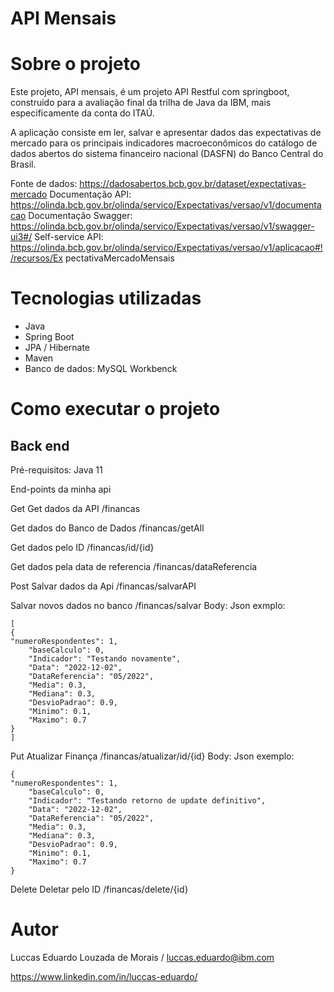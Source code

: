 # API Mensais 


# Sobre o projeto

Este projeto, API mensais, é um projeto API Restful com springboot, construido para a avaliação final da trilha de Java da IBM, mais especificamente da conta do ITAÚ.

A aplicação consiste em ler, salvar e apresentar dados das expectativas de mercado para os principais indicadores macroeconômicos do catálogo de dados abertos do sistema financeiro nacional (DASFN) 
do Banco Central do Brasil. 
 
Fonte de dados: 
https://dadosabertos.bcb.gov.br/dataset/expectativas-mercado 
Documentação API: 
https://olinda.bcb.gov.br/olinda/servico/Expectativas/versao/v1/documentacao 
Documentação Swagger: 
https://olinda.bcb.gov.br/olinda/servico/Expectativas/versao/v1/swagger-ui3#/ 
Self-service API: 
https://olinda.bcb.gov.br/olinda/servico/Expectativas/versao/v1/aplicacao#!/recursos/Ex
pectativaMercadoMensais 

# Tecnologias utilizadas
- Java
- Spring Boot
- JPA / Hibernate
- Maven
- Banco de dados: MySQL Workbenck

# Como executar o projeto

## Back end
Pré-requisitos: Java 11

End-points da minha api

Get
Get dados da API
/financas

Get dados do Banco de Dados
/financas/getAll

Get dados pelo ID
/financas/id/{id}

Get dados pela data de referencia
/financas/dataReferencia

Post
Salvar dados da Api
/financas/salvarAPI

Salvar novos dados no banco
/financas/salvar
Body: Json exmplo:
```
[
{
"numeroRespondentes": 1,
	"baseCalculo": 0,
	"Indicador": "Testando novamente",
	"Data": "2022-12-02",
	"DataReferencia": "05/2022",
	"Media": 0.3,
	"Mediana": 0.3,
	"DesvioPadrao": 0.9,
	"Minimo": 0.1,
	"Maximo": 0.7
}
]
```

Put
Atualizar Finança
/financas/atualizar/id/{id}
Body: Json exemplo:
```
{
"numeroRespondentes": 1,
	"baseCalculo": 0,
	"Indicador": "Testando retorno de update definitivo",
	"Data": "2022-12-02",
	"DataReferencia": "05/2022",
	"Media": 0.3,
	"Mediana": 0.3,
	"DesvioPadrao": 0.9,
	"Minimo": 0.1,
	"Maximo": 0.7
}
```

Delete
Deletar pelo ID
/financas/delete/{id}


# Autor

Luccas Eduardo Louzada de Morais / luccas.eduardo@ibm.com

https://www.linkedin.com/in/luccas-eduardo/

